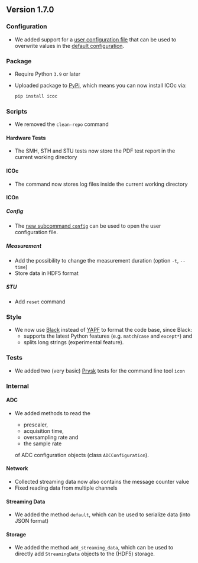 ## Version 1.7.0

### Configuration

- We added support for a [user configuration file](https://mytoolit.github.io/ICOc/#) that can be used to overwrite values in the [default configuration](https://github.com/MyTooliT/ICOc/blob/3e7ebde288b9e728b00c8b86ae37454ca767728b/mytoolit/config/config.yaml).

### Package

- Require Python `3.9` or later
- Uploaded package to [PyPi](https://pypi.org/project/icoc/), which means you can now install ICOc via:

  ```sh
  pip install icoc
  ```

### Scripts

- We removed the `clean-repo` command

#### Hardware Tests

- The SMH, STH and STU tests now store the PDF test report in the current working directory

#### ICOc

- The command now stores log files inside the current working directory

#### ICOn

##### Config

- The [new subcommand `config`](https://mytoolit.github.io/ICOc/#opening-the-user-configuration) can be used to open the user configuration file.

##### Measurement

- Add the possibility to change the measurement duration (option `-t`, `--time`)
- Store data in HDF5 format

##### STU

- Add `reset` command

### Style

- We now use [Black][] instead of [YAPF](https://github.com/google/yapf) to format the code base, since Black:
  - supports the latest Python features (e.g. `match`/`case` and `except*`) and
  - splits long strings (experimental feature).

[Black]: https://github.com/psf/black

### Tests

- We added two (very basic) [Prysk](https://pypi.org/project/prysk/) tests for the command line tool `icon`

### Internal

#### ADC

- We added methods to read the

  - prescaler,
  - acquisition time,
  - oversampling rate and
  - the sample rate

  of ADC configuration objects (class `ADCConfiguration`).

#### Network

- Collected streaming data now also contains the message counter value
- Fixed reading data from multiple channels

#### Streaming Data

- We added the method `default`, which can be used to serialize data (into JSON format)

#### Storage

- We added the method `add_streaming_data`, which can be used to directly add `StreamingData` objects to the (HDF5) storage.
